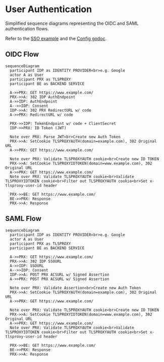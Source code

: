 # User Authentication

Simplified sequence diagrams representing the OIDC and SAML authentication flows.

Refer to the [SSO example](https://github.com/c2FmZQ/tlsproxy/blob/main/examples/sso/README.md) and the [Config godoc](https://pkg.go.dev/github.com/c2FmZQ/tlsproxy/proxy#Config).

## OIDC Flow

```mermaid
sequenceDiagram
  participant IDP as IDENTITY PROVIDER<br>e.g. Google
  actor A as User
  participant PRX as TLSPROXY
  participant BE as BACKEND SERVICE

  A->>PRX: GET https://www.example.com/
  PRX->>A: 302 IDP AuthEndpoint
  A->>IDP: AuthEndpoint
  A-->>IDP: Consent
  IDP->>A: 302 PRX RedirectURL w/ code
  A->>PRX: RedirectURL w/ code

  PRX->>IDP: TokenEndpoint w/ code + ClientSecret
  IDP->>PRX: ID Token (JWT)

  Note over PRX: Parse JWT<br>Create new Auth Token
  PRX->>A: SetCookie TLSPROXYAUTH(domain=example.com), 302 Original URL
  A->>PRX: GET https://www.example.com/

  Note over PRX: Validate TLSPROXYAUTH cookie<br>Create new ID TOKEN
  PRX->>A: SetCookie TLSPROXYIDTOKEN(domain=www.example.com), 302 Original URL
  A->>PRX: GET https://www.example.com/
  Note over PRX: Validate TLSPROXYAUTH cookie<br>Validate TLSPROXYIDTOKEN cookie<br>Filter out TLSPROXYAUTH cookie<br>Set x-tlsproxy-user-id header

  PRX->>BE: GET https://www.example.com/
  BE->>PRX: Response
  PRX->>A: Response
```

## SAML Flow

```mermaid
sequenceDiagram
  participant IDP as IDENTITY PROVIDER<br>e.g. Google
  actor A as User
  participant PRX as TLSPROXY
  participant BE as BACKEND SERVICE

  A->>PRX: GET https://www.example.com/
  PRX->>A: 302 IDP SSOURL
  A->>IDP: SSOURL
  A-->>IDP: Consent
  IDP->>A: POST PRX ACSURL w/ Signed Assertion
  A->>PRX: POST PRX ACSURL w/ Signed Assertion

  Note over PRX: Validate Assertion<br>Create new Auth Token
  PRX->>A: SetCookie TLSPROXYAUTH(domain=example.com), 302 Original URL
  A->>PRX: GET https://www.example.com/

  Note over PRX: Validate TLSPROXYAUTH cookie<br>Create new ID TOKEN
  PRX->>A: SetCookie TLSPROXYIDTOKEN(domain=www.example.com), 302 Original URL
  A->>PRX: GET https://www.example.com/
  Note over PRX: Validate TLSPROXYAUTH cookie<br>Validate TLSPROXYIDTOKEN cookie<br>Filter out TLSPROXYAUTH cookie<br>Set x-tlsproxy-user-id header

  PRX->>BE: GET https://www.example.com/
  BE->>PRX: Response
  PRX->>A: Response
```
